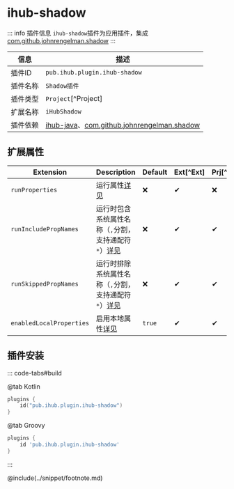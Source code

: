 # ihub-shadow

::: info 插件信息
`ihub-shadow`插件为应用插件，集成 [com.github.johnrengelman.shadow](https://imperceptiblethoughts.com/shadow) 
  :::

| 信息 | 描述 |
|----|----|
| 插件ID | `pub.ihub.plugin.ihub-shadow` |
| 插件名称 | `Shadow插件` |
| 插件类型 | `Project`[^Project] |
| 扩展名称 | `iHubShadow` |
| 插件依赖 | [ihub-java](iHubJava)、[com.github.johnrengelman.shadow](https://imperceptiblethoughts.com/shadow) |
## 扩展属性

| Extension | Description                                                      | Default | Ext[^Ext] | Prj[^Prj] | Sys[^Sys] | Env[^Env] |
| --------- |------------------------------------------------------------------| ------- | --- | ------- | ------ | --- |
| `runProperties` | 运行属性[详见](explanation#runproperties)                              | ❌ | ✔ | ❌ | ❌ | ❌ |
| `runIncludePropNames` | 运行时包含系统属性名称（`,`分割，支持通配符`*`）[详见](explanation#runincludepropnames) | ❌ | ✔ | ✔ | ✔ | ❌ |
| `runSkippedPropNames` | 运行时排除系统属性名称（`,`分割，支持通配符`*`）[详见](explanation#runskippedpropnames) | ❌ | ✔ | ✔ | ✔ | ❌ |
| `enabledLocalProperties` | 启用本地属性[详见](explanation#enabledlocalproperties)                   | `true` | ✔ | ✔ | ❌ | ❌ |

## 插件安装

::: code-tabs#build

@tab Kotlin

```kotlin
plugins {
    id("pub.ihub.plugin.ihub-shadow")
}
```

@tab Groovy

```groovy
plugins {
    id 'pub.ihub.plugin.ihub-shadow'
}
```

:::

@include(../snippet/footnote.md)